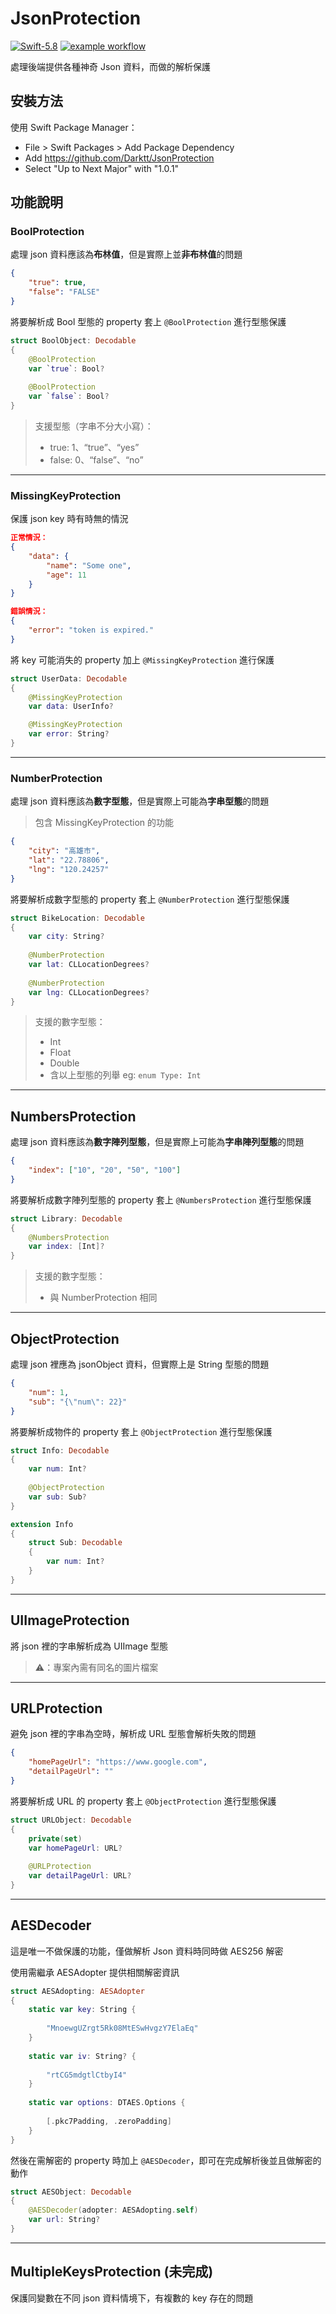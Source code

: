 # JsonProtection
[![Swift-5.8](https://img.shields.io/badge/Swift-5.8-red.svg?style=plastic&logo=Swift&logoColor=white&link=)](https://developer.apple.com/swift/)
[![example workflow](https://github.com/Darktt/JsonProtection/actions/workflows/main.yml/badge.svg)]()

處理後端提供各種神奇 Json 資料，而做的解析保護

## 安裝方法

使用 Swift Package Manager：

* File > Swift Packages > Add Package Dependency
* Add https://github.com/Darktt/JsonProtection
* Select "Up to Next Major" with "1.0.1"

## 功能說明

### BoolProtection
處理 json 資料應該為**布林值**，但是實際上並**非布林值**的問題
```json
{
    "true": true,
    "false": "FALSE"
}
```

將要解析成 Bool 型態的 property 套上 `@BoolProtection` 進行型態保護
```swift
struct BoolObject: Decodable
{
    @BoolProtection
    var `true`: Bool?
    
    @BoolProtection
    var `false`: Bool?
}
```

> 支援型態（字串不分大小寫）：
> * true: 1、“true”、“yes”
> * false: 0、“false”、“no”

---
### MissingKeyProtection
保護 json key 時有時無的情況
```json
正常情況：
{
    "data": {
        "name": "Some one",
        "age": 11
    }
}

錯誤情況：
{
    "error": "token is expired."
}
```

將 key 可能消失的 property 加上 `@MissingKeyProtection` 進行保護
```swift
struct UserData: Decodable
{
    @MissingKeyProtection
    var data: UserInfo?

    @MissingKeyProtection
    var error: String?
}
```

----
### NumberProtection
處理 json 資料應該為**數字型態**，但是實際上可能為**字串型態**的問題
> 包含 MissingKeyProtection 的功能
```json
{
    "city": "高雄市",
    "lat": "22.78806",
    "lng": "120.24257"
}
```

將要解析成數字型態的 property 套上 `@NumberProtection` 進行型態保護
```swift
struct BikeLocation: Decodable
{
    var city: String?
    
    @NumberProtection
    var lat: CLLocationDegrees?
    
    @NumberProtection
    var lng: CLLocationDegrees?
}
```

> 支援的數字型態：
> * Int
> * Float
> * Double
> * 含以上型態的列舉 eg: `enum Type: Int`

---
## NumbersProtection
處理 json 資料應該為**數字陣列型態**，但是實際上可能為**字串陣列型態**的問題
```json
{
    "index": ["10", "20", "50", "100"]
}
```

將要解析成數字陣列型態的 property 套上 `@NumbersProtection` 進行型態保護
```swift
struct Library: Decodable
{
    @NumbersProtection
    var index: [Int]?
}
```

> 支援的數字型態：
> * 與 NumberProtection 相同
----
## ObjectProtection
處理 json 裡應為 jsonObject 資料，但實際上是 String 型態的問題
```json
{
    "num": 1,
    "sub": "{\"num\": 22}"
}
```

將要解析成物件的 property 套上 `@ObjectProtection` 進行型態保護
```swift
struct Info: Decodable
{
    var num: Int?
    
    @ObjectProtection
    var sub: Sub?
}

extension Info
{
    struct Sub: Decodable
    {
        var num: Int?
    }
}
```
---
## UIImageProtection
將 json 裡的字串解析成為 UIImage 型態
> ⚠️：專案內需有同名的圖片檔案

---
## URLProtection
避免 json 裡的字串為空時，解析成 URL 型態會解析失敗的問題
```json
{
    "homePageUrl": "https://www.google.com",
    "detailPageUrl": ""
}
```

將要解析成 URL 的 property 套上 `@ObjectProtection` 進行型態保護
```swift
struct URLObject: Decodable
{
    private(set)
    var homePageUrl: URL?
    
    @URLProtection
    var detailPageUrl: URL?
}
```

---
## AESDecoder
這是唯一不做保護的功能，僅做解析 Json 資料時同時做 AES256 解密

使用需繼承 AESAdopter 提供相關解密資訊
```swift
struct AESAdopting: AESAdopter
{
    static var key: String {
        
        "MnoewgUZrgt5Rk08MtESwHvgzY7ElaEq"
    }
    
    static var iv: String? {
        
        "rtCG5mdgtlCtbyI4"
    }
    
    static var options: DTAES.Options {
        
        [.pkc7Padding, .zeroPadding]
    }
}
```

然後在需解密的 property 時加上 `@AESDecoder`，即可在完成解析後並且做解密的動作
```swift
struct AESObject: Decodable
{
    @AESDecoder(adopter: AESAdopting.self)
    var url: String?
}
```

---
## MultipleKeysProtection (未完成)
保護同變數在不同 json 資料情境下，有複數的 key 存在的問題
